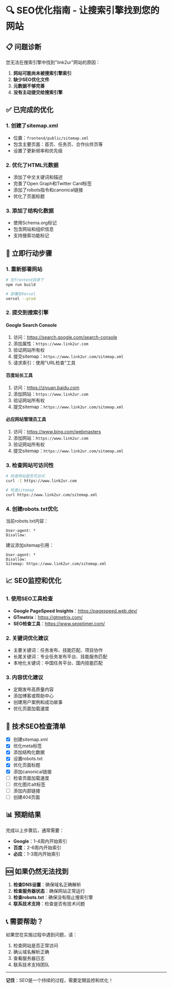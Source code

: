 # 🔍 SEO优化指南 - 让搜索引擎找到您的网站

## 📋 **问题诊断**

您无法在搜索引擎中找到"link2ur"网站的原因：

1. **网站可能尚未被搜索引擎索引**
2. **缺少SEO优化文件**
3. **元数据不够完善**
4. **没有主动提交给搜索引擎**

## ✅ **已完成的优化**

### 1. **创建了sitemap.xml**
- 位置：`frontend/public/sitemap.xml`
- 包含主要页面：首页、任务页、合作伙伴页等
- 设置了更新频率和优先级

### 2. **优化了HTML元数据**
- 添加了中文关键词和描述
- 完善了Open Graph和Twitter Card标签
- 添加了robots指令和canonical链接
- 优化了页面标题

### 3. **添加了结构化数据**
- 使用Schema.org标记
- 包含网站和组织信息
- 支持搜索功能标记

## 🚀 **立即行动步骤**

### 1. **重新部署网站**
```bash
# 在frontend目录下
npm run build

# 部署到Vercel
vercel --prod
```

### 2. **提交到搜索引擎**

#### **Google Search Console**
1. 访问：https://search.google.com/search-console
2. 添加属性：`https://www.link2ur.com`
3. 验证网站所有权
4. 提交sitemap：`https://www.link2ur.com/sitemap.xml`
5. 请求索引：使用"URL检查"工具

#### **百度站长工具**
1. 访问：https://ziyuan.baidu.com
2. 添加网站：`https://www.link2ur.com`
3. 验证网站所有权
4. 提交sitemap：`https://www.link2ur.com/sitemap.xml`

#### **必应网站管理员工具**
1. 访问：https://www.bing.com/webmasters
2. 添加网站：`https://www.link2ur.com`
3. 验证网站所有权
4. 提交sitemap：`https://www.link2ur.com/sitemap.xml`

### 3. **检查网站可访问性**
```bash
# 检查网站是否可访问
curl -I https://www.link2ur.com

# 检查sitemap
curl https://www.link2ur.com/sitemap.xml
```

### 4. **创建robots.txt优化**
当前robots.txt内容：
```
User-agent: *
Disallow:
```

建议添加sitemap引用：
```
User-agent: *
Disallow:
Sitemap: https://www.link2ur.com/sitemap.xml
```

## 📈 **SEO监控和优化**

### 1. **使用SEO工具检查**
- **Google PageSpeed Insights**：https://pagespeed.web.dev/
- **GTmetrix**：https://gtmetrix.com/
- **SEO检查工具**：https://www.seoptimer.com/

### 2. **关键词优化建议**
- 主要关键词：任务发布、技能匹配、项目协作
- 长尾关键词：专业任务发布平台、技能服务匹配
- 本地化关键词：中国任务平台、国内技能匹配

### 3. **内容优化建议**
- 定期发布高质量内容
- 添加博客或帮助中心
- 创建用户案例和成功故事
- 优化页面加载速度

## 🔧 **技术SEO检查清单**

- [x] 创建sitemap.xml
- [x] 优化meta标签
- [x] 添加结构化数据
- [x] 设置robots.txt
- [x] 优化页面标题
- [x] 添加canonical链接
- [ ] 检查页面加载速度
- [ ] 优化图片alt标签
- [ ] 添加内部链接
- [ ] 创建404页面

## 📊 **预期结果**

完成以上步骤后，通常需要：
- **Google**：1-4周内开始索引
- **百度**：2-6周内开始索引
- **必应**：1-3周内开始索引

## 🆘 **如果仍然无法找到**

1. **检查DNS设置**：确保域名正确解析
2. **检查服务器状态**：确保网站正常运行
3. **检查robots.txt**：确保没有阻止搜索引擎
4. **联系技术支持**：检查是否有技术问题

## 📞 **需要帮助？**

如果您在实施过程中遇到问题，请：
1. 检查网站是否正常访问
2. 确认域名解析正确
3. 查看服务器日志
4. 联系技术支持团队

---

**记住**：SEO是一个持续的过程，需要定期监控和优化！
